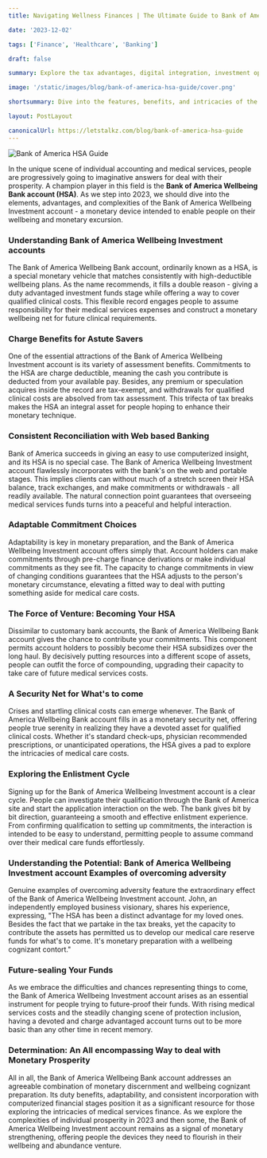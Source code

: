 ```yaml
---
title: Navigating Wellness Finances | The Ultimate Guide to Bank of America Health Savings Accounts in 2023

date: '2023-12-02'

tags: ['Finance', 'Healthcare', 'Banking']

draft: false

summary: Explore the tax advantages, digital integration, investment opportunities, and real-life success stories of Bank of America's Health...

image: '/static/images/blog/bank-of-america-hsa-guide/cover.png'

shortsummary: Dive into the features, benefits, and intricacies of the Bank of America Health Savings Account (HSA) as it emerges as a crucial tool in the intersection of financial wisdom and health-conscious planning in 2023.

layout: PostLayout

canonicalUrl: https://letstalkz.com/blog/bank-of-america-hsa-guide
---
```


![Bank of America HSA Guide](/static/images/blog/bank-of-america-hsa-guide/cover.png)

In the unique scene of individual accounting and medical services, people are progressively going to imaginative answers for deal with their prosperity. A champion player in this field is the **Bank of America Wellbeing Bank account (HSA)**. As we step into 2023, we should dive into the elements, advantages, and complexities of the Bank of America Wellbeing Investment account - a monetary device intended to enable people on their wellbeing and monetary excursion.

### Understanding Bank of America Wellbeing Investment accounts

The Bank of America Wellbeing Bank account, ordinarily known as a HSA, is a special monetary vehicle that matches consistently with high-deductible wellbeing plans. As the name recommends, it fills a double reason - giving a duty advantaged investment funds stage while offering a way to cover qualified clinical costs. This flexible record engages people to assume responsibility for their medical services expenses and construct a monetary wellbeing net for future clinical requirements.

### Charge Benefits for Astute Savers

One of the essential attractions of the Bank of America Wellbeing Investment account is its variety of assessment benefits. Commitments to the HSA are charge deductible, meaning the cash you contribute is deducted from your available pay. Besides, any premium or speculation acquires inside the record are tax-exempt, and withdrawals for qualified clinical costs are absolved from tax assessment. This trifecta of tax breaks makes the HSA an integral asset for people hoping to enhance their monetary technique.

### Consistent Reconciliation with Web based Banking

Bank of America succeeds in giving an easy to use computerized insight, and its HSA is no special case. The Bank of America Wellbeing Investment account flawlessly incorporates with the bank's on the web and portable stages. This implies clients can without much of a stretch screen their HSA balance, track exchanges, and make commitments or withdrawals - all readily available. The natural connection point guarantees that overseeing medical services funds turns into a peaceful and helpful interaction.

### Adaptable Commitment Choices

Adaptability is key in monetary preparation, and the Bank of America Wellbeing Investment account offers simply that. Account holders can make commitments through pre-charge finance derivations or make individual commitments as they see fit. The capacity to change commitments in view of changing conditions guarantees that the HSA adjusts to the person's monetary circumstance, elevating a fitted way to deal with putting something aside for medical care costs.

### The Force of Venture: Becoming Your HSA

Dissimilar to customary bank accounts, the Bank of America Wellbeing Bank account gives the chance to contribute your commitments. This component permits account holders to possibly become their HSA subsidizes over the long haul. By decisively putting resources into a different scope of assets, people can outfit the force of compounding, upgrading their capacity to take care of future medical services costs.

### A Security Net for What's to come

Crises and startling clinical costs can emerge whenever. The Bank of America Wellbeing Bank account fills in as a monetary security net, offering people true serenity in realizing they have a devoted asset for qualified clinical costs. Whether it's standard check-ups, physician recommended prescriptions, or unanticipated operations, the HSA gives a pad to explore the intricacies of medical care costs.

### Exploring the Enlistment Cycle

Signing up for the Bank of America Wellbeing Investment account is a clear cycle. People can investigate their qualification through the Bank of America site and start the application interaction on the web. The bank gives bit by bit direction, guaranteeing a smooth and effective enlistment experience. From confirming qualification to setting up commitments, the interaction is intended to be easy to understand, permitting people to assume command over their medical care funds effortlessly.

### Understanding the Potential: Bank of America Wellbeing Investment account Examples of overcoming adversity

Genuine examples of overcoming adversity feature the extraordinary effect of the Bank of America Wellbeing Investment account. John, an independently employed business visionary, shares his experience, expressing, "The HSA has been a distinct advantage for my loved ones. Besides the fact that we partake in the tax breaks, yet the capacity to contribute the assets has permitted us to develop our medical care reserve funds for what's to come. It's monetary preparation with a wellbeing cognizant contort."

### Future-sealing Your Funds

As we embrace the difficulties and chances representing things to come, the Bank of America Wellbeing Investment account arises as an essential instrument for people trying to future-proof their funds. With rising medical services costs and the steadily changing scene of protection inclusion, having a devoted and charge advantaged account turns out to be more basic than any other time in recent memory.

### Determination: An All encompassing Way to deal with Monetary Prosperity

All in all, the Bank of America Wellbeing Bank account addresses an agreeable combination of monetary discernment and wellbeing cognizant preparation. Its duty benefits, adaptability, and consistent incorporation with computerized financial stages position it as a significant resource for those exploring the intricacies of medical services finance. As we explore the complexities of individual prosperity in 2023 and then some, the Bank of America Wellbeing Investment account remains as a signal of monetary strengthening, offering people the devices they need to flourish in their wellbeing and abundance venture.

